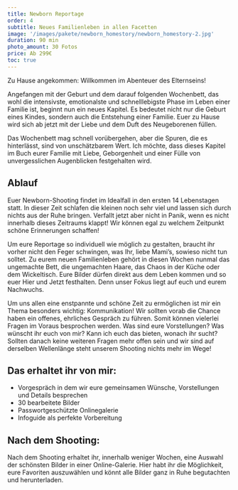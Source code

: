 ```yaml
---
title: Newborn Reportage
order: 4
subtitle: Neues Familienleben in allen Facetten
image: '/images/pakete/newborn_homestory/newborn_homestory-2.jpg'
duration: 90 min
photo_amount: 30 Fotos
price: Ab 299€
toc: true
---
```


Zu Hause angekommen: Willkommen im Abenteuer des Elternseins! 

Angefangen mit der Geburt und dem darauf folgenden Wochenbett, das wohl die intensivste, emotionalste und schnelllebigste Phase im Leben einer Familie ist, beginnt nun ein neues Kapitel. Es bedeutet nicht nur die Geburt eines Kindes, sondern auch die Entstehung einer Familie.
Euer zu Hause wird sich ab jetzt mit der Liebe und dem Duft des Neugeborenen füllen. 

Das Wochenbett mag schnell vorübergehen, aber die Spuren, die es hinterlässt, sind von unschätzbarem Wert.
Ich möchte, dass dieses Kapitel im Buch eurer Familie mit Liebe, Geborgenheit und einer Fülle von unvergesslichen Augenblicken festgehalten wird. 


## Ablauf 

Euer Newborn-Shooting findet im Idealfall in den ersten 14 Lebenstagen statt. 
In dieser Zeit schlafen die kleinen noch sehr viel und lassen sich durch nichts aus der Ruhe bringen.
Verfallt jetzt aber nicht in Panik, wenn es nicht innerhalb dieses Zeitraums klappt! Wir können egal zu welchem Zeitpunkt schöne Erinnerungen schaffen!  

Um eure Reportage so individuell wie möglich zu gestalten, braucht ihr vorher nicht den Feger schwingen, was Ihr, liebe Mami’s, sowieso nicht tun solltet. 
Zu eurem neuen Familienleben gehört in diesen Wochen nunmal das ungemachte Bett, die ungemachten Haare, das Chaos in der Küche oder dem Wickeltisch. Eure Bilder dürfen direkt aus dem Leben kommen und so euer Hier und Jetzt festhalten. 
Denn unser Fokus liegt auf euch und eurem Nachwuchs. 

Um uns allen eine enstpannte und schöne Zeit zu ermöglichen ist mir ein Thema besonders wichtig: Kommunikation! 
Wir sollten vorab die Chance haben ein offenes, ehrliches Gespräch zu führen. Somit können vielerlei Fragen im Voraus besprochen werden. 
Was sind eure Vorstellungen? Was wünscht ihr euch von mir? Kann ich euch das bieten, wonach ihr sucht? 
Sollten danach keine weiteren Fragen mehr offen sein und wir sind auf derselben Wellenlänge steht unserem Shooting nichts mehr im Wege!

## Das erhaltet ihr von mir: 

- Vorgespräch in dem wir eure gemeinsamen Wünsche, Vorstellungen und Details besprechen
- 30 bearbeitete Bilder
- Passwortgeschützte Onlinegalerie 
- Infoguide als perfekte Vorbereitung

## Nach dem Shooting: 

Nach dem Shooting erhaltet ihr, innerhalb weniger Wochen, eine Auswahl der schönsten Bilder in einer Online-Galerie. Hier habt ihr die Möglichkeit, eure Favoriten auszuwählen und könnt alle Bilder ganz in Ruhe begutachten und herunterladen. 


